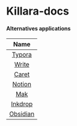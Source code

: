 # Killara-docs

#### Alternatives applications

| Name                               |
| :---:                              | 
| [Typora](https://typora.io/)       |
| [Write](https://write.as/)         |
| [Caret](https://caret.io/)         |
| [Notion](https://www.notion.so/)   |
| [Mak](https://inns.studio/mak)     | 
| [Inkdrop](https://www.inkdrop.app/)|
| [Obsidian](https://obsidian.md/)   |
